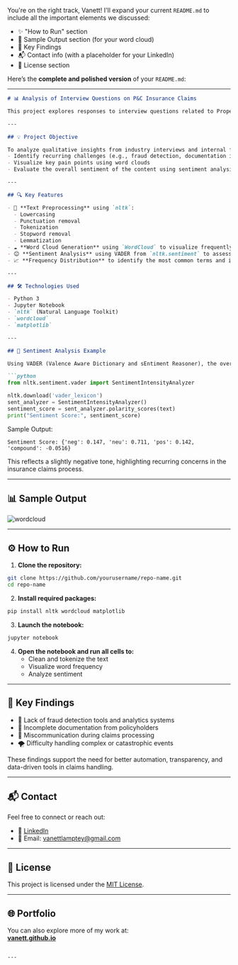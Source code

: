 You're on the right track, Vanett! I'll expand your current `README.md` to include all the important elements we discussed:

- ✨ "How to Run" section  
- 📸 Sample Output section (for your word cloud)  
- 🔎 Key Findings  
- 📬 Contact info (with a placeholder for your LinkedIn)  
- 📄 License section  

Here’s the **complete and polished version** of your `README.md`:

---

```markdown
# 📊 Analysis of Interview Questions on P&C Insurance Claims

This project explores responses to interview questions related to Property & Casualty (P&C) insurance claims, with a focus on uncovering **major process bottlenecks** and **general sentiment** within claims workflows. Using Natural Language Processing (NLP), this project analyzes textual data to generate insights through frequency analysis, visualizations, and sentiment scoring.

---

## 💡 Project Objective

To analyze qualitative insights from industry interviews and internal feedback related to P&C insurance claims. The goal is to:
- Identify recurring challenges (e.g., fraud detection, documentation issues)
- Visualize key pain points using word clouds
- Evaluate the overall sentiment of the content using sentiment analysis

---

## 🔍 Key Features

- 🧼 **Text Preprocessing** using `nltk`:
  - Lowercasing
  - Punctuation removal
  - Tokenization
  - Stopword removal
  - Lemmatization
- ☁️ **Word Cloud Generation** using `WordCloud` to visualize frequently mentioned terms
- 😊 **Sentiment Analysis** using VADER from `nltk.sentiment` to assess tone and polarity
- 📈 **Frequency Distribution** to identify the most common terms and issues

---

## 🛠️ Technologies Used

- Python 3
- Jupyter Notebook
- `nltk` (Natural Language Toolkit)
- `wordcloud`
- `matplotlib`

---

## 🧪 Sentiment Analysis Example

Using VADER (Valence Aware Dictionary and sEntiment Reasoner), the overall sentiment score was computed:

```python
from nltk.sentiment.vader import SentimentIntensityAnalyzer

nltk.download('vader_lexicon')
sent_analyzer = SentimentIntensityAnalyzer()
sentiment_score = sent_analyzer.polarity_scores(text)
print("Sentiment Score:", sentiment_score)
```

Sample Output:
```
Sentiment Score: {'neg': 0.147, 'neu': 0.711, 'pos': 0.142, 'compound': -0.0516}
```

This reflects a slightly negative tone, highlighting recurring concerns in the insurance claims process.

---

## 📊 Sample Output

![wordcloud]([https://drive.google.com/file/d/1NfRwb87KsBXVK2KeZYHFY0_oBlV184AR/view?usp=sharing])



---

## ⚙️ How to Run

1. **Clone the repository:**

```bash
git clone https://github.com/yourusername/repo-name.git
cd repo-name
```

2. **Install required packages:**

```bash
pip install nltk wordcloud matplotlib
```

3. **Launch the notebook:**

```bash
jupyter notebook
```

4. **Open the notebook and run all cells to:**
   - Clean and tokenize the text
   - Visualize word frequency
   - Analyze sentiment

---

## 🔎 Key Findings

- 🚫 Lack of fraud detection tools and analytics systems
- 📄 Incomplete documentation from policyholders
- 💬 Miscommunication during claims processing
- 🌪️ Difficulty handling complex or catastrophic events

These findings support the need for better automation, transparency, and data-driven tools in claims handling.

---

## 📬 Contact

Feel free to connect or reach out:

- 🔗 [LinkedIn]([https://www.linkedin.com/in/vanett-lamptey]) 
- 📧 Email: vanettlamptey@gmail.com 

---

## 📄 License

This project is licensed under the [MIT License](LICENSE).

---

## 🌐 Portfolio

You can also explore more of my work at:  
**[vanett.github.io](https://vanett.github.io)** 
```

---

